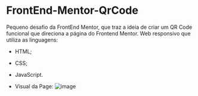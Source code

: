 # FrontEnd-Mentor-QrCode

Pequeno desafio da FrontEnd Mentor, que traz a ideia de criar um QR Code funcional que direciona a página do Frontend Mentor.
Web responsivo que utiliza as linguagens:

- HTML;
- CSS;
- JavaScript.

- Visual da Page:
![image](https://github.com/MariMari-Pacini/FrontEnd-Mentor-QrCode/assets/102255019/9823fb43-867b-4b39-9e94-e1d082856501)
